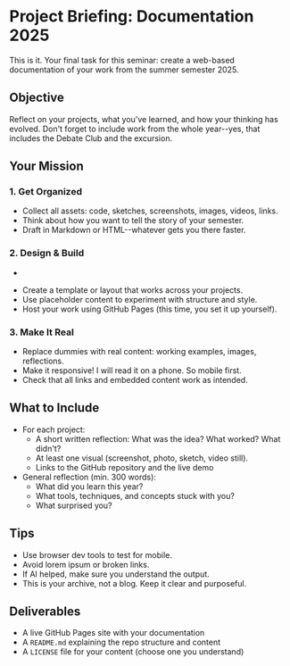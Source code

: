 # Project Briefing: Documentation 2025

This is it. Your final task for this seminar: create a web-based documentation of your work from the summer semester 2025.

## Objective

Reflect on your projects, what you've learned, and how your thinking has evolved. Don't forget to include work from the whole year--yes, that includes the Debate Club and the excursion.

## Your Mission

### 1. Get Organized

- Collect all assets: code, sketches, screenshots, images, videos, links.
- Think about how you want to tell the story of your semester.
- Draft in Markdown or HTML--whatever gets you there faster.

### 2. Design & Build
*
- Create a template or layout that works across your projects.
- Use placeholder content to experiment with structure and style.
- Host your work using GitHub Pages (this time, you set it up yourself).

### 3. Make It Real

- Replace dummies with real content: working examples, images, reflections.
- Make it responsive! I will read it on a phone. So mobile first.
- Check that all links and embedded content work as intended.

## What to Include

- For each project:
	- A short written reflection: What was the idea? What worked? What didn't?
	- At least one visual (screenshot, photo, sketch, video still).
	- Links to the GitHub repository and the live demo
- General reflection (min. 300 words):
	- What did you learn this year?
	- What tools, techniques, and concepts stuck with you?
	- What surprised you?

## Tips

- Use browser dev tools to test for mobile.
- Avoid lorem ipsum or broken links.
- If AI helped, make sure you understand the output.
- This is your archive, not a blog. Keep it clear and purposeful.

## Deliverables

- A live GitHub Pages site with your documentation
- A `README.md` explaining the repo structure and content
- A `LICENSE` file for your content (choose one you understand)
